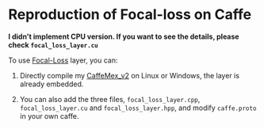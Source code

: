 # Reproduction of Focal-loss on Caffe

**I didn't implement CPU version. If you want to see the details, please check `focal_loss_layer.cu`**

To use [Focal-Loss](https://arxiv.org/abs/1708.02002) layer, you can:

1) Directly compile my [CaffeMex_v2](https://github.com/sciencefans/CaffeMex_v2) on Linux or Windows, the layer is already embedded. 

2) You can also add the three files, `focal_loss_layer.cpp`, `focal_loss_layer.cu` and `focal_loss_layer.hpp`, and modify `caffe.proto` in your own caffe. 

